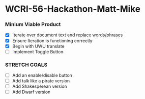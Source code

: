# WCRI-56-Hackathon-Matt-Mike


### Minium Viable Product 
- [x] Iterate over document text and replace words/phrases
- [x] Ensure Iteration is functioning correctly 
- [x] Begin with UWU translate 
- [ ] Implement Toggle Button 

### STRETCH GOALS 
- [ ] Add an enable/disable button 
- [ ] Add talk like a pirate version 
- [ ] Add Shakesperean version
- [ ] Add Dwarf version